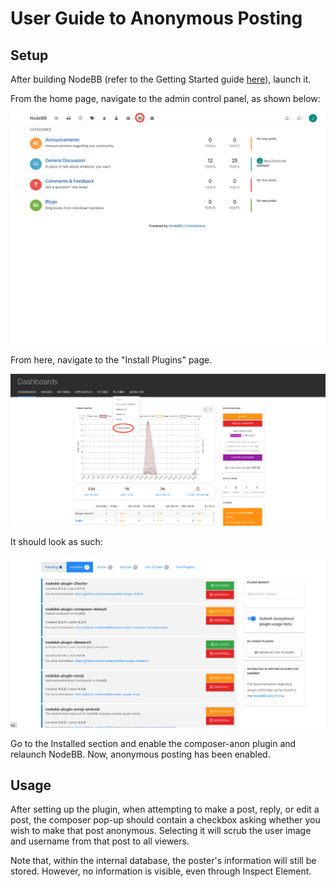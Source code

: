 # User Guide to Anonymous Posting

 ## Setup

After building NodeBB (refer to the Getting Started guide [here](https://cmu-313.github.io/projects/P1/#repository-setup)), launch it. 

From the home page, navigate to the admin control panel, as shown below:

![home_page](homepage.png)

From here, navigate to the "Install Plugins" page. 

![admin](adminpage1.png)

It should look as such:

![plugins](pluginspage.png)

Go to the Installed section and enable the composer-anon plugin and relaunch NodeBB. Now, anonymous posting has been enabled. 


## Usage

After setting up the plugin, when attempting to make a post, reply, or edit a post, the composer pop-up should contain a checkbox asking whether you wish to make that post anonymous. Selecting it will scrub the user image and username from that post to all viewers. 

Note that, within the internal database, the poster's information will still be stored. However, no information is visible, even through Inspect Element. 